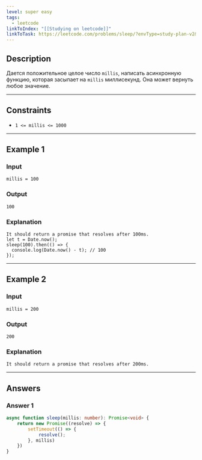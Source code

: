 ```yaml
---
level: super easy
tags:
  - leetcode
linkToIndex: "[[Studying on leetcode]]"
linkToTask: https://leetcode.com/problems/sleep/?envType=study-plan-v2&envId=30-days-of-javascript
---
```

## Description

Дается положительное целое число `millis`, написать асинхронную функцию, которая засыпает на `millis` миллисекунд. Она может вернуть любое значение.

---
## Constraints

- `1 <= millis <= 1000`

---
## Example 1

### Input

```
millis = 100
```
### Output

```
100
```
### Explanation

```
It should return a promise that resolves after 100ms.
let t = Date.now();
sleep(100).then(() => {
  console.log(Date.now() - t); // 100
});
```

---
## Example 2

### Input

```
millis = 200
```
### Output

```
200
```
### Explanation

```
It should return a promise that resolves after 200ms.
```

---
## Answers

### Answer 1

```typescript
async function sleep(millis: number): Promise<void> {
    return new Promise((resolve) => {
        setTimeout(() => {
            resolve();
        }, millis)
    })
}
```